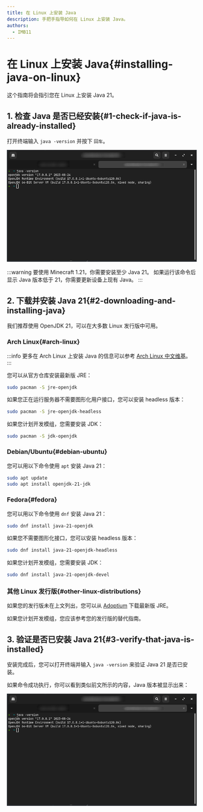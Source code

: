```yaml
---
title: 在 Linux 上安装 Java
description: 手把手指导如何在 Linux 上安装 Java。
authors:
  - IMB11
---
```


# 在 Linux 上安装 Java{#installing-java-on-linux}

这个指南将会指引您在 Linux 上安装 Java 21。

## 1. 检查 Java 是否已经安装{#1-check-if-java-is-already-installed}

打开终端输入 `java -version` 并按下 `回车`。

![输入 "java -version" 的终端](/assets/players/installing-java/linux-java-version.png)

:::warning
要使用 Minecraft 1.21，你需要安装至少 Java 21。 如果运行该命令后显示 Java 版本低于 21，你需要更新设备上现有 Java。
:::

## 2. 下载并安装 Java 21{#2-downloading-and-installing-java}

我们推荐使用 OpenJDK 21，可以在大多数 Linux 发行版中可用。

### Arch Linux{#arch-linux}

:::info
更多在 Arch Linux 上安装 Java 的信息可以参考 [Arch Linux 中文维基](https://wiki.archlinuxcn.org/wiki/Java)。
:::

您可以从官方仓库安装最新版 JRE：

```sh
sudo pacman -S jre-openjdk
```

如果您正在运行服务器不需要图形化用户接口，您可以安装 headless 版本：

```sh
sudo pacman -S jre-openjdk-headless
```

如果您计划开发模组，您需要安装 JDK：

```sh
sudo pacman -S jdk-openjdk
```

### Debian/Ubuntu{#debian-ubuntu}

您可以用以下命令使用 `apt` 安装 Java 21：

```sh
sudo apt update
sudo apt install openjdk-21-jdk
```

### Fedora{#fedora}

您可以用以下命令使用 `dnf` 安装 Java 21：

```sh
sudo dnf install java-21-openjdk
```

如果您不需要图形化接口，您可以安装 headless 版本：

```sh
sudo dnf install java-21-openjdk-headless
```

如果您计划开发模组，您需要安装 JDK：

```sh
sudo dnf install java-21-openjdk-devel
```

### 其他 Linux 发行版{#other-linux-distributions}

如果您的发行版未在上文列出，您可以从 [Adoptium](https://adoptium.net/zh-CN/temurin/) 下载最新版 JRE。

如果您计划开发模组，您应该参考您的发行版的替代指南。

## 3. 验证是否已安装 Java 21{#3-verify-that-java-is-installed}

安装完成后，您可以打开终端并输入 `java -version` 来验证 Java 21 是否已安装。

如果命令成功执行，你可以看到类似前文所示的内容，Java 版本被显示出来：

![输入 "java -version" 的终端](/assets/players/installing-java/linux-java-version.png)
